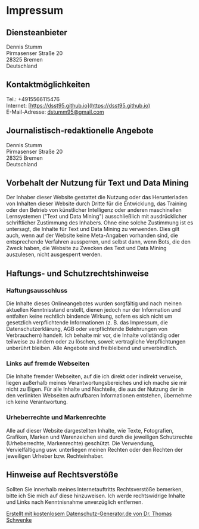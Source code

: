 # Impressum
## Diensteanbieter
&#x44;&#x65;&#x6E;&#x6E;&#x69;&#x73;&#x20;&#x53;&#x74;&#x75;&#x6D;&#x6D;  
&#xA;&#x50;&#x69;&#x72;&#x6D;&#x61;&#x73;&#x65;&#x6E;&#x73;&#x65;&#x72;&#x20;&#x53;&#x74;&#x72;&#x61;&#xDF;&#x65;&#x20;&#x32;&#x30;  
&#xA;&#x32;&#x38;&#x33;&#x32;&#x35;&#x20;&#x42;&#x72;&#x65;&#x6D;&#x65;&#x6E;  
&#xA;&#x44;&#x65;&#x75;&#x74;&#x73;&#x63;&#x68;&#x6C;&#x61;&#x6E;&#x64;  

## Kontaktmöglichkeiten
Tel.: &#43;&#52;&#57;&#49;&#53;&#53;&#54;&#54;&#49;&#49;&#53;&#52;&#55;&#54;  
Internet: [https://dsst95.github.io](https://dsst95.github.io)  
E-Mail-Adresse: <a href="&#109;&#97;&#105;&#108;&#116;&#111;&#58;&#100;&#115;&#116;&#117;&#109;&#109;&#57;&#53;&#64;&#103;&#109;&#97;&#105;&#108;&#46;&#99;&#111;&#109;">&#100;&#115;&#116;&#117;&#109;&#109;&#57;&#53;&#64;&#103;&#109;&#97;&#105;&#108;&#46;&#99;&#111;&#109;</a>

## Journalistisch-redaktionelle Angebote
&#x44;&#x65;&#x6E;&#x6E;&#x69;&#x73;&#x20;&#x53;&#x74;&#x75;&#x6D;&#x6D;  
&#xA;&#x50;&#x69;&#x72;&#x6D;&#x61;&#x73;&#x65;&#x6E;&#x73;&#x65;&#x72;&#x20;&#x53;&#x74;&#x72;&#x61;&#xDF;&#x65;&#x20;&#x32;&#x30;  
&#xA;&#x32;&#x38;&#x33;&#x32;&#x35;&#x20;&#x42;&#x72;&#x65;&#x6D;&#x65;&#x6E;  
&#xA;&#x44;&#x65;&#x75;&#x74;&#x73;&#x63;&#x68;&#x6C;&#x61;&#x6E;&#x64;  

## Vorbehalt der Nutzung für Text und Data Mining
Der Inhaber dieser Website gestattet die Nutzung oder das Herunterladen von Inhalten dieser Website durch Dritte für die Entwicklung, das Training oder den Betrieb von künstlicher Intelligenz oder anderen maschinellen Lernsystemen ("Text und Data Mining") ausschließlich mit ausdrücklicher schriftlicher Zustimmung des Inhabers. Ohne eine solche Zustimmung ist es untersagt, die Inhalte für Text und Data Mining zu verwenden. Dies gilt auch, wenn auf der Website keine Meta-Angaben vorhanden sind, die entsprechende Verfahren aussperren, und selbst dann, wenn Bots, die den Zweck haben, die Website zu Zwecken des Text und Data Mining auszulesen, nicht ausgesperrt werden.

## Haftungs- und Schutzrechtshinweise
### Haftungsausschluss
Die Inhalte dieses Onlineangebotes wurden sorgfältig und nach meinen aktuellen Kenntnisstand erstellt, dienen jedoch nur der Information und entfalten keine rechtlich bindende Wirkung, sofern es sich nicht um gesetzlich verpflichtende Informationen (z. B. das Impressum, die Datenschutzerklärung, AGB oder verpflichtende Belehrungen von Verbrauchern) handelt. Ich behalte mir vor, die Inhalte vollständig oder teilweise zu ändern oder zu löschen, soweit vertragliche Verpflichtungen unberührt bleiben. Alle Angebote sind freibleibend und unverbindlich.  

### Links auf fremde Webseiten
Die Inhalte fremder Webseiten, auf die ich direkt oder indirekt verweise, liegen außerhalb meines Verantwortungsbereiches und ich mache sie mir nicht zu Eigen. Für alle Inhalte und Nachteile, die aus der Nutzung der in den verlinkten Webseiten aufrufbaren Informationen entstehen, übernehme ich keine Verantwortung.  

### Urheberrechte und Markenrechte
Alle auf dieser Website dargestellten Inhalte, wie Texte, Fotografien, Grafiken, Marken und Warenzeichen sind durch die jeweiligen Schutzrechte (Urheberrechte, Markenrechte) geschützt. Die Verwendung, Vervielfältigung usw. unterliegen meinen Rechten oder den Rechten der jeweiligen Urheber bzw. Rechteinhaber.  

## Hinweise auf Rechtsverstöße
Sollten Sie innerhalb meines Internetauftritts Rechtsverstöße bemerken, bitte ich Sie mich auf diese hinzuweisen. Ich werde rechtswidrige Inhalte und Links nach Kenntnisnahme unverzüglich entfernen.  

<a href="https://datenschutz-generator.de/" title="Rechtstext von Dr. Schwenke - für weitere Informationen bitte anklicken." target="_blank" rel="noopener noreferrer nofollow">Erstellt mit kostenlosem Datenschutz-Generator.de von Dr. Thomas Schwenke</a>